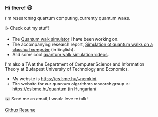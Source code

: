 ### Hi there! :smiley:

I'm researching quantum computing, currently quantum walks.

:coffee: Check out my stuff!

- The [Quantum walk simulator](https://github.com/nemkin/quantum) I have been working on.
- The accompanying research report, [Simulation of quantum walks on a classical computer](https://github.com/nemkin/tdk/blob/main/thesis.pdf) (in English).
- And some cool [quantum walk simulation videos](https://nemk.in/quantum).

I'm also a TA at the Department of Computer Science and Information Theory at Budapest University of Technology and Economics.

- My website is https://cs.bme.hu/~nemkin/.
- The website for our quantum algorithms research group is: https://cs.bme.hu/quantum (in Hungarian)

:envelope: Send me an email, I would love to talk!

[Github Resume](https://resume.github.io/?nemkin)
